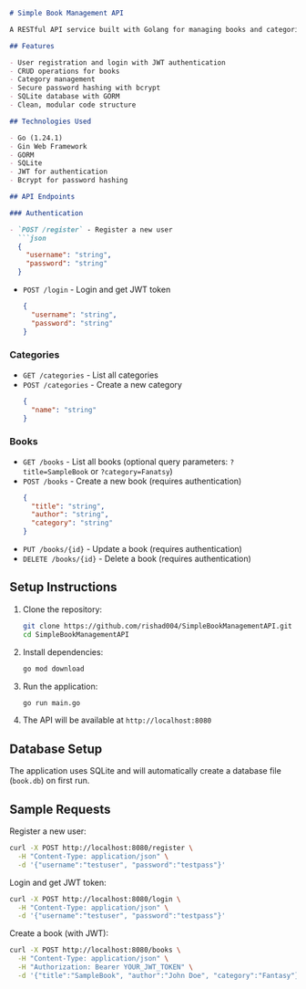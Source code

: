 ```markdown
# Simple Book Management API

A RESTful API service built with Golang for managing books and categories with user authentication.

## Features

- User registration and login with JWT authentication
- CRUD operations for books
- Category management
- Secure password hashing with bcrypt
- SQLite database with GORM
- Clean, modular code structure

## Technologies Used

- Go (1.24.1)
- Gin Web Framework
- GORM
- SQLite
- JWT for authentication
- Bcrypt for password hashing

## API Endpoints

### Authentication

- `POST /register` - Register a new user
  ```json
  {
    "username": "string",
    "password": "string"
  }
  ```

- `POST /login` - Login and get JWT token
  ```json
  {
    "username": "string",
    "password": "string"
  }
  ```

### Categories

- `GET /categories` - List all categories
- `POST /categories` - Create a new category
  ```json
  {
    "name": "string"
  }
  ```

### Books

- `GET /books` - List all books (optional query parameters: `?title=SampleBook` or `?category=Fanatsy`)
- `POST /books` - Create a new book (requires authentication)
  ```json
  {
    "title": "string",
    "author": "string",
    "category": "string"
  }
  ```
- `PUT /books/{id}` - Update a book (requires authentication)
- `DELETE /books/{id}` - Delete a book (requires authentication)

## Setup Instructions

1. Clone the repository:
   ```bash
   git clone https://github.com/rishad004/SimpleBookManagementAPI.git
   cd SimpleBookManagementAPI
   ```

2. Install dependencies:
   ```bash
   go mod download
   ```

3. Run the application:
   ```bash
   go run main.go
   ```

4. The API will be available at `http://localhost:8080`

## Database Setup

The application uses SQLite and will automatically create a database file (`book.db`) on first run.

## Sample Requests

Register a new user:
```bash
curl -X POST http://localhost:8080/register \
  -H "Content-Type: application/json" \
  -d '{"username":"testuser", "password":"testpass"}'
```

Login and get JWT token:
```bash
curl -X POST http://localhost:8080/login \
  -H "Content-Type: application/json" \
  -d '{"username":"testuser", "password":"testpass"}'
```

Create a book (with JWT):
```bash
curl -X POST http://localhost:8080/books \
  -H "Content-Type: application/json" \
  -H "Authorization: Bearer YOUR_JWT_TOKEN" \
  -d '{"title":"SampleBook", "author":"John Doe", "category":"Fantasy"}'
```